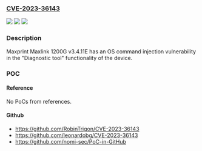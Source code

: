 ### [CVE-2023-36143](https://cve.mitre.org/cgi-bin/cvename.cgi?name=CVE-2023-36143)
![](https://img.shields.io/static/v1?label=Product&message=n%2Fa&color=blue)
![](https://img.shields.io/static/v1?label=Version&message=n%2Fa&color=blue)
![](https://img.shields.io/static/v1?label=Vulnerability&message=n%2Fa&color=brighgreen)

### Description

Maxprint Maxlink 1200G v3.4.11E has an OS command injection vulnerability in the "Diagnostic tool" functionality of the device.

### POC

#### Reference
No PoCs from references.

#### Github
- https://github.com/RobinTrigon/CVE-2023-36143
- https://github.com/leonardobg/CVE-2023-36143
- https://github.com/nomi-sec/PoC-in-GitHub

